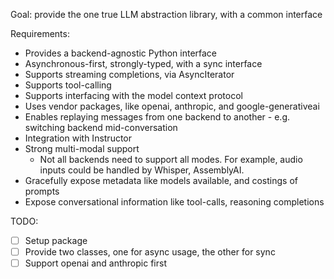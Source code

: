 Goal: provide the one true LLM abstraction library, with a common interface

Requirements:
-   Provides a backend-agnostic Python interface
-   Asynchronous-first, strongly-typed, with a sync interface
-   Supports streaming completions, via AsyncIterator
-   Supports tool-calling
-   Supports interfacing with the model context protocol
-   Uses vendor packages, like openai, anthropic, and google-generativeai
-   Enables replaying messages from one backend to another - e.g. switching
    backend mid-conversation
-   Integration with Instructor
-   Strong multi-modal support
    -   Not all backends need to support all modes. For example, audio inputs
        could be handled by Whisper, AssemblyAI.
-   Gracefully expose metadata like models available, and costings of prompts
-   Expose conversational information like tool-calls, reasoning completions

TODO:
-   [ ] Setup package
-   [ ] Provide two classes, one for async usage, the other for sync
-   [ ] Support openai and anthropic first
